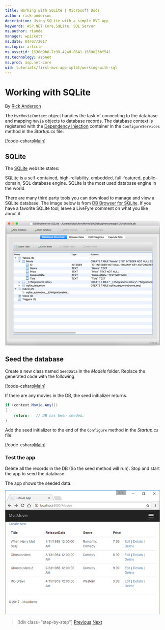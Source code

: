 ```yaml
---
title: Working with SQLite | Microsoft Docs
author: rick-anderson
description: Using SQLite with a simple MVC app
keywords: ASP.NET Core,SQLite, SQL Server 
ms.author: riande
manager: wpickett
ms.date: 04/07/2017
ms.topic: article
ms.assetid: 1638d9b8-7c98-424d-8641-1638e23bf541
ms.technology: aspnet
ms.prod: asp.net-core
uid: tutorials/first-mvc-app-xplat/working-with-sql
---
```

# Working with SQLite

By [Rick Anderson](https://twitter.com/RickAndMSFT)

The `MvcMovieContext` object handles the task of connecting to the database and mapping `Movie` objects to database records. The database context is registered with the [Dependency Injection](xref:fundamentals/dependency-injection) container in the `ConfigureServices` method in the *Startup.cs* file:

[!code-csharp[Main](start-mvc/sample/MvcMovie/Startup.cs?name=snippet2&highlight=6-8)]


## SQLite

The [SQLite](https://www.sqlite.org/) website states:

  SQLite is a self-contained, high-reliability, embedded, full-featured, public-domain, SQL database engine. SQLite is the most used database engine in the world.

There are many third party tools you can download to manage and view a SQLite database. The image below is from [DB Browser for SQLite](http://sqlitebrowser.org/). If you have a favorite SQLite tool, leave a LiveFyre comment on what you like about it.

![DB Browser for SQLite showing movie db](working-with-sql/_static/dbb.png)

## Seed the database

Create a new class named `SeedData` in the *Models* folder. Replace the generated code with the following:

[!code-csharp[Main](../../tutorials/first-mvc-app/start-mvc/sample/MvcMovie/Models/SeedData.cs?name=snippet_1)]

If there are any movies in the DB, the seed initializer returns.

```csharp
if (context.Movie.Any())
{
    return;   // DB has been seeded.
}
```

Add the seed initializer to the end of the `Configure` method in the *Startup.cs* file:

[!code-csharp[Main](../../tutorials/first-mvc-app/start-mvc/sample/MvcMovie/Startup.cs?highlight=9&name=snippet_seed)]

### Test the app

Delete all the records in the DB (So the seed method will run). Stop and start the app to seed the database.
   
The app shows the seeded data.

![MVC Movie application open browser showing movie data](../../tutorials/first-mvc-app/working-with-sql/_static/m55.png)

>[!div class="step-by-step"]
[Previous](adding-model.md)
[Next](controller-methods-views.md)
